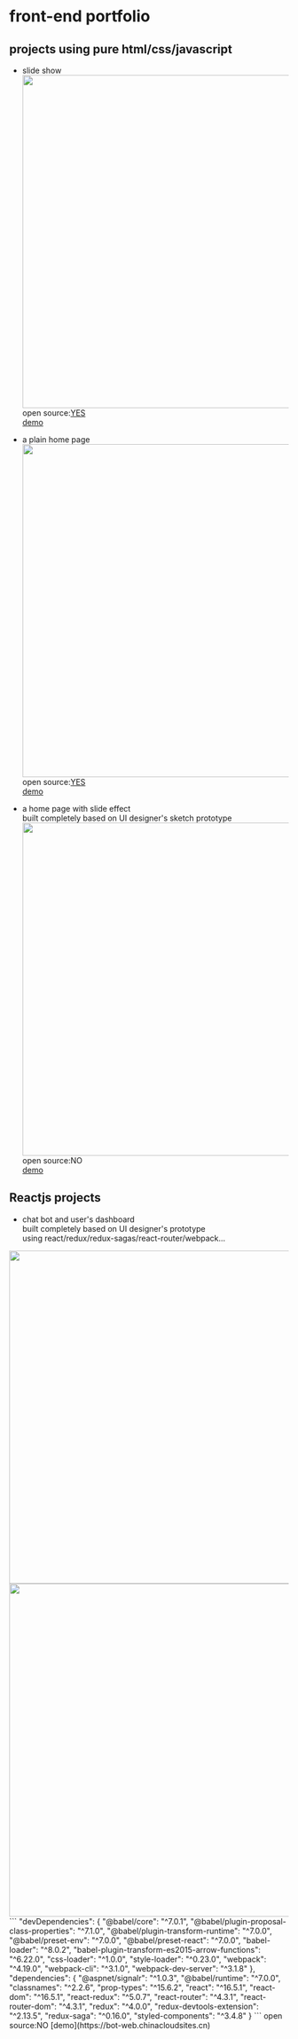 # front-end portfolio

## projects using pure html/css/javascript  
- slide show   
<img src="https://gitee.com/starte/front-examples/raw/master/slideshow/screen.png" width="600" /><br />
open source:[YES](https://gitee.com/starte/front-examples/blob/master/slideshow)   
[demo](https://ogood.github.io/front-examples/slideshow/index.html)  

- a plain home page  
<img src="https://gitee.com/starte/front-examples/raw/master/homepage-jq/screen.png" width="600" /><br />
open source:[YES](https://gitee.com/starte/front-examples/blob/master/homepage-jq)   
[demo](https://ogood.github.io/front-examples/homepage-jq/index.html)

- a home page with slide effect  
built completely based on UI designer's sketch prototype  
<img src="https://gitee.com/starte/front-examples/raw/master/images/screenshot1.png" width="600" /><br />
open source:NO   
[demo](https://bot-web.chinacloudsites.cn/home.html)

## Reactjs projects  
- chat bot and user's dashboard  
built completely based on UI designer's prototype  
using react/redux/redux-sagas/react-router/webpack...  
<img src="https://gitee.com/starte/front-examples/raw/master/images/screenshot2.png" width="600" />
<img src="https://gitee.com/starte/front-examples/raw/master/images/screenshot3.png" width="600" /><br />  
```
"devDependencies": {
    "@babel/core": "^7.0.1",
    "@babel/plugin-proposal-class-properties": "^7.1.0",
    "@babel/plugin-transform-runtime": "^7.0.0",
    "@babel/preset-env": "^7.0.0",
    "@babel/preset-react": "^7.0.0",
    "babel-loader": "^8.0.2",
    "babel-plugin-transform-es2015-arrow-functions": "^6.22.0",
    "css-loader": "^1.0.0",
    "style-loader": "^0.23.0",
    "webpack": "^4.19.0",
    "webpack-cli": "^3.1.0",
    "webpack-dev-server": "^3.1.8"
  },
  "dependencies": {
    "@aspnet/signalr": "^1.0.3",
    "@babel/runtime": "^7.0.0",
    "classnames": "^2.2.6",
    "prop-types": "^15.6.2",
    "react": "^16.5.1",
    "react-dom": "^16.5.1",
    "react-redux": "^5.0.7",
    "react-router": "^4.3.1",
    "react-router-dom": "^4.3.1",
    "redux": "^4.0.0",
    "redux-devtools-extension": "^2.13.5",
    "redux-saga": "^0.16.0",
    "styled-components": "^3.4.8"
  }
```
open source:NO   
[demo](https://bot-web.chinacloudsites.cn)